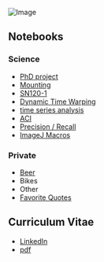 ![Image](https://kleinhansda.github.io/DSKleinhans/me.jpg)

## Notebooks

### Science
* [PhD project](https://kleinhansda.github.io/DSKleinhans/SN120_TrackMate.nb.html)
* [Mounting](https://kleinhansda.github.io/DSKleinhans/SN120_TrackMate.nb.html)
* [SN120-1](https://kleinhansda.github.io/DSKleinhans/SN120_TrackMate.nb.html)
* [Dynamic Time Warping](https://kleinhansda.github.io/DSKleinhans/DA-TimeSeries_DTW.nb.html)
* [time series analysis](https://kleinhansda.github.io/DSKleinhans/DA-TimeSeries_singles_count.nb.html)
* [ACI](https://kleinhansda.github.io/DSKleinhans/DA-ACI.html)
* [Precision / Recall](https://kleinhansda.github.io/DSKleinhans/GroundTruth_2D.html)
* [ImageJ Macros](https://github.com/KleinhansDa/DSK_IJ_Macros)

### Private
* [Beer](https://relaxed-jepsen-68f3a6.netlify.com/)
* Bikes
* Other
* [Favorite Quotes](https://docs.google.com/document/d/1ebgXg--rgaO_yHgDg_n-Z7z-cX9ZN1cccFfWtERZ0SE/edit?usp=sharing)

## Curriculum Vitae
* [LinkedIn](https://www.linkedin.com/in/david-simon-kleinhans-2bab5463/)
* [pdf](https://drive.google.com/file/d/1k5TC3OHIzS2-WBqhXHydNfbpig0_lu1f/view?usp=sharing)
